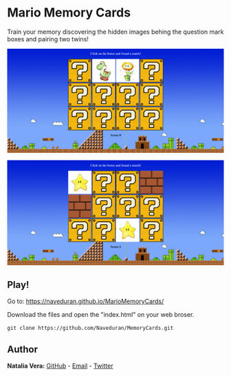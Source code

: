 # Mario Memory Cards

Train your memory discovering the hidden images behing the question mark boxes and pairing two twins!

![Screenshot of the game](images/screenshot02.png)

![Screenshot of the game](images/screenshot04.png)


## Play!

Go to: https://naveduran.github.io/MarioMemoryCards/

Download the files and open the "index.html" on your web broser.

```
git clone https://github.com/Naveduran/MemoryCards.git
```

## Author

**Natalia Vera:** [GitHub](https://github.com/Naveduran) - [Email](naveduran@gmail.com) - [Twitter](https://twitter.com/NaVeDuran1)